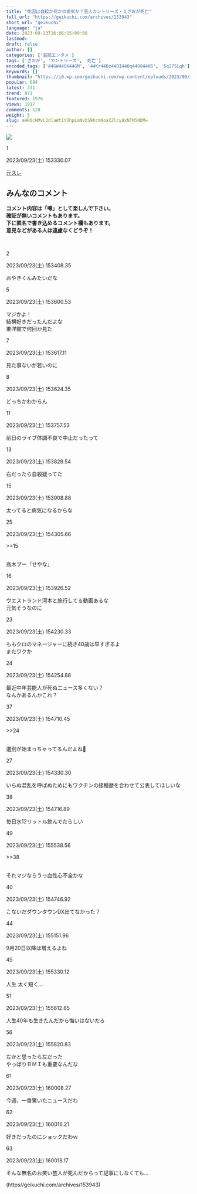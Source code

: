 ```yaml
---
title: "死因は自殺か何かの病気か？芸人カントリーズ・えざおが死亡"
full_url: "https://geikuchi.com/archives/153943"
short_url: "geikuchi"
language: "ja"
date: 2023-09-23T16:06:15+09:00
lastmod: 
draft: false
author: []
categories: ['芸能エンタメ']
tags: ['ざおが', 'カントリーズ', '死亡']
encoded_tags: ['44GW44GK44GM', '44Kr44Oz44OI44Oq44O844K6', '5q275Lqh']
keywords: []
thumbnail: "https://i0.wp.com/geikuchi.com/wp-content/uploads/2023/09/カントリーズ」のえざお.jpg?fit=706%2C496&ssl=1"
popular: 684
latest: 331
trend: 871
featured: 1976
views: 1917
comments: 128
weight: 5
slug: aHR0cHMvL2dlaWt1Y2hpLmNvbS9hcmNoaXZlcy8xNTM5NDM=
---
```


![](https://i0.wp.com/geikuchi.com/wp-content/uploads/2023/09/カントリーズ」のえざお.jpg?fit=706%2C496&ssl=1)

<div><p class='t_h'><p>1 <p> 2023/09/23(土) 153330.07 </p></p></p> <p> </p> <p><a rel='noopener' target='_blank' href='https//hayabusa9.5ch.net/test/read.cgi/mnewsplus/1695450810/'>元スレ</a></p> <h2>みんなのコメント</h2> <strong><p>コメント内容は「噂」として楽しんで下さい。<br> 確証が無いコメントもあります。<br> 下に匿名で書き込めるコメント欄もあります。<br> 意見などがある人は遠慮なくどうぞ！<br></p></strong> <br><p></p> <p class='t_h'><p>2 <p> 2023/09/23(土) 153408.35 </p></p></p> <p class='t_b'><p> おやきくんみたいだな </p></p> <p> </p> <p class='t_h'><p>5 <p> 2023/09/23(土) 153600.53 </p></p></p> <p class='t_b'><p> マジかよ！<br> 結構好きだったんだよな<br> 東洋館で何回か見た </p></p> <p> </p> <p class='t_h'><p>7 <p> 2023/09/23(土) 153617.11 </p></p></p> <p class='t_b'><p> 見た事ないが若いのに </p></p> <p> </p> <p class='t_h'><p>8 <p> 2023/09/23(土) 153624.35 </p></p></p> <p class='t_b'><p> どっちかわからん </p></p> <p> </p> <p class='t_h'><p>11 <p> 2023/09/23(土) 153757.53 </p></p></p> <p class='t_b'><p> 前日のライブ体調不良で中止だったって </p></p> <p> </p> <p class='t_h'><p>13 <p> 2023/09/23(土) 153828.54 </p></p></p> <p class='t_b'><p> 右だったら自殺疑ってた </p></p> <p> </p> <p class='t_h'><p>15 <p> 2023/09/23(土) 153908.88 </p></p></p> <p class='t_b'><p> 太ってると病気になるからな </p></p> <p> </p> <p class='t_h t_i'><p>25 <p> 2023/09/23(土) 154305.66 </p></p></p> <p class='t_b t_i'><p> <p class='anchor'>>>15</p><br> 高木ブー「せやな」 </p></p> <p> </p> <p class='t_h'><p>16 <p> 2023/09/23(土) 153926.52 </p></p></p> <p class='t_b'><p> ウエストランド河本と旅行してる動画あるな<br> 元気そうなのに </p></p> <p> </p> <p class='t_h'><p>23 <p> 2023/09/23(土) 154230.33 </p></p></p> <p class='t_b'><p> ももクロのマネージャーに続き40歳は早すぎるよ<br> またワクか </p></p> <p> </p> <p class='t_h'><p>24 <p> 2023/09/23(土) 154254.88 </p></p></p> <p class='t_b'><p> 最近中年芸能人が死ぬニュース多くない？<br> なんかあるんかこれ？ </p></p> <p> </p> <p class='t_h t_i'><p>37 <p> 2023/09/23(土) 154710.45 </p></p></p> <p class='t_b t_i'><p> <p class='anchor'>>>24</p><br> 選別が始まっちゃってるんだよね🖖 </p></p> <p> </p> <p class='t_h'><p>27 <p> 2023/09/23(土) 154330.30 </p></p></p> <p class='t_b'><p> いらぬ混乱を呼ばぬためにもワクチンの接種歴を合わせて公表してほしいな </p></p> <p> </p> <p class='t_h'><p>38 <p> 2023/09/23(土) 154716.89 </p></p></p> <p class='t_b'><p> 毎日水12リットル飲んでたらしい </p></p> <p> </p> <p class='t_h t_i'><p>49 <p> 2023/09/23(土) 155538.56 </p></p></p> <p class='t_b t_i'><p> <p class='anchor'>>>38</p><br> それマジならうっ血性心不全かな </p></p> <p> </p> <p class='t_h'><p>40 <p> 2023/09/23(土) 154746.92 </p></p></p> <p class='t_b'><p> こないだダウンタウンDX出てなかった？ </p></p> <p> </p> <p class='t_h'><p>44 <p> 2023/09/23(土) 155151.96 </p></p></p> <p class='t_b'><p> 9月20日以降は増えるよね </p></p> <p> </p> <p class='t_h'><p>45 <p> 2023/09/23(土) 155330.12 </p></p></p> <p class='t_b'><p> 人生 太く短く… </p></p> <p> </p> <p class='t_h'><p>51 <p> 2023/09/23(土) 155612.65 </p></p></p> <p class='t_b'><p> 人生40年も生きたんだから悔いはないだろ </p></p> <p> </p> <p class='t_h'><p>56 <p> 2023/09/23(土) 155820.83 </p></p></p> <p class='t_b'><p> 左かと思ったら左だった<br> やっぱりＢＭＩも重要なんだな </p></p> <p> </p> <p class='t_h'><p>61 <p> 2023/09/23(土) 160008.27 </p></p></p> <p class='t_b'><p> 今週、一番驚いたニュースだわ </p></p> <p> </p> <p class='t_h'><p>62 <p> 2023/09/23(土) 160016.21 </p></p></p> <p class='t_b'><p> 好きだったのにショックだわｗ </p></p> <p> </p> <p class='t_h'><p>63 <p> 2023/09/23(土) 160018.17 </p></p></p> <p class='t_b'><p> そんな無名のお笑い芸人が死んだからって記事にしなくても… </p></p> <p> </p> </div>

(https//geikuchi.com/archives/153943)
